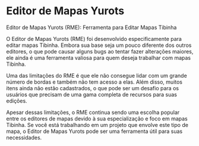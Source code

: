# Editor de Mapas Yurots

Editor de Mapas Yurots (RME): Ferramenta para Editar Mapas Tibinha

O Editor de Mapas Yurots (RME) foi desenvolvido especificamente para editar mapas Tibinha. Embora sua base seja um pouco diferente dos outros editores, o que pode causar alguns bugs ao tentar fazer alterações maiores, ele ainda é uma ferramenta valiosa para quem deseja trabalhar com mapas Tibinha.

Uma das limitações do RME é que ele não consegue lidar com um grande número de bordas e também não tem acesso a elas. Além disso, muitos itens ainda não estão cadastrados, o que pode ser um desafio para os usuários que precisam de uma gama completa de recursos para suas edições.

Apesar dessas limitações, o RME continua sendo uma escolha popular entre os editores de mapas devido à sua especialização e foco em mapas Tibinha. Se você está trabalhando em um projeto que envolve este tipo de mapa, o Editor de Mapas Yurots pode ser uma ferramenta útil para suas necessidades.
